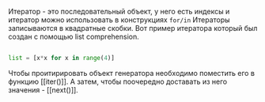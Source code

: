 Итератор - это последовательный объект, у него есть индексы и итератор можно использовать в конструкциях `for/in`
Итераторы записываются в квадратные скобки. 
Вот пример итератора который был создан с помощью list comprehension. 
```python

list = [x*x for x in range(4)]

```
Чтобы проитирировать объект генератора необходимо поместить его в функцию [[iter()]]. А затем, чтобы поочередно доставать из него значения - [[next()]].
